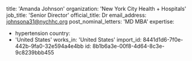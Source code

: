title: 'Amanda Johnson'
organization: 'New York City Health + Hospitals'
job_title: 'Senior Director'
official_title: Dr
email_address: johnsona31@nychhc.org
post_nominal_letters: 'MD MBA'
expertise:
  - hypertension
country:
  - 'United States'
works_in: 'United States'
import_id: 8441d1d6-7f0e-442b-9fa0-32e594a4e4bb
id: 8b1b6a3e-00f8-4d64-8c3e-9c8239bbb455

